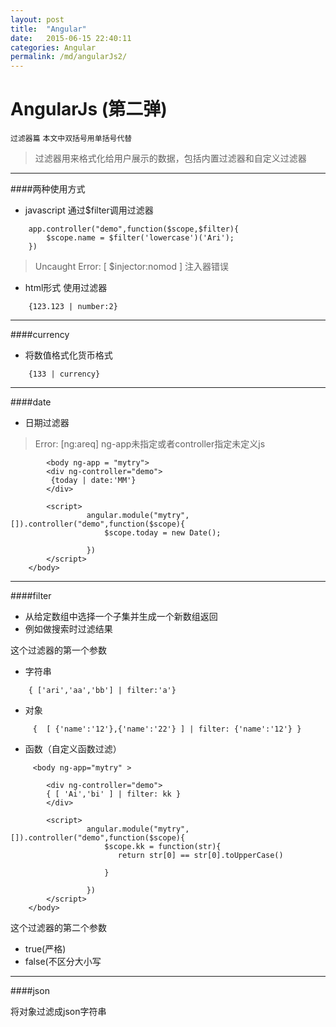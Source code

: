 ```yaml
---
layout: post
title:  "Angular"
date:   2015-06-15 22:40:11
categories: Angular
permalink: /md/angularJs2/
---
```



AngularJs (第二弹)
===

`过滤器篇`
`本文中双括号用单括号代替`

> 过滤器用来格式化给用户展示的数据，包括内置过滤器和自定义过滤器

---
####两种使用方式
- javascript 通过$filter调用过滤器

```
	app.controller("demo",function($scope,$filter){
		$scope.name = $filter('lowercase')('Ari');
	})
```

> Uncaught Error: [ $injector:nomod ]
> 注入器错误

- html形式 使用过滤器

```
	{123.123 | number:2}
```

---

####currency

- 将数值格式化货币格式

```
	{133 | currency}
```

---

####date

- 日期过滤器

> Error: [ng:areq]
> ng-app未指定或者controller指定未定义js

```
		<body ng-app = "mytry">
        <div ng-controller="demo">
         {today | date:'MM'}
        </div>

        <script>
                 angular.module("mytry",[]).controller("demo",function($scope){
                     $scope.today = new Date();

                 })
        </script>
    </body>
```

---

####filter
- 从给定数组中选择一个子集并生成一个新数组返回
- 例如做搜索时过滤结果

这个过滤器的第一个参数
- 字符串

```
	{ ['ari','aa','bb'] | filter:'a'}
```
- 对象

```
	 {  [ {'name':'12'},{'name':'22'} ] | filter: {'name':'12'} }
```

- 函数（自定义函数过滤）

```
	 <body ng-app="mytry" >

        <div ng-controller="demo">
        { [ 'Ai','bi' ] | filter: kk }
        </div>

        <script>
                 angular.module("mytry",[]).controller("demo",function($scope){
                     $scope.kk = function(str){
                        return str[0] == str[0].toUpperCase()

                     }

                 })
        </script>
    </body>
```

这个过滤器的第二个参数

- true(严格)
- false(不区分大小写

---

####json

将对象过滤成json字符串
